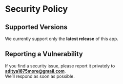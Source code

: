 # Security Policy

## Supported Versions
We currently support only the **latest release** of this app.

## Reporting a Vulnerability
If you find a security issue, please report it privately to **aditya1875more@gmail.com**.  
We’ll respond as soon as possible.
